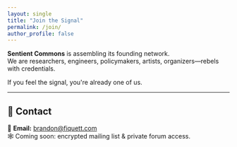 ```yaml
---
layout: single
title: "Join the Signal"
permalink: /join/
author_profile: false
---
```


**Sentient Commons** is assembling its founding network.  
We are researchers, engineers, policymakers, artists, organizers—rebels with credentials.

If you feel the signal, you're already one of us.

---

## 📡 Contact

📧 **Email:** [brandon@fiquett.com](mailto:brandon@fiquett.com)  
🕸️ Coming soon: encrypted mailing list & private forum access.
